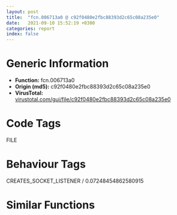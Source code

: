```yaml
---
layout: post
title:  "fcn.006713a0 @ c92f0480e2fbc88393d2c65c08a235e0"
date:   2021-09-10 15:52:19 +0300
categories: report
index: false
---
```


# Generic Information
- **Function:** fcn.006713a0
- **Origin (md5):** c92f0480e2fbc88393d2c65c08a235e0
- **VirusTotal:** [virustotal.com/gui/file/c92f0480e2fbc88393d2c65c08a235e0][virustotal_ref]

# Code Tags
<span class="tag" id="FILE">FILE</span>


# Behaviour Tags
<span class="bhv-tag" id="CREATES_SOCKET_LISTENER">CREATES_SOCKET_LISTENER / 0.07248454862580915</span>

# Similar Functions
<script type="text/javascript" src="https://www.gstatic.com/charts/loader.js"></script>
<script type="text/javascript">

    google.charts.load('current', {'packages':['corechart']});
    google.charts.setOnLoadCallback(drawChart);

    function drawChart() {
    var data = new google.visualization.DataTable();
        data.addColumn('number', 'X');
        data.addColumn('number', 'Y');
        data.addColumn({type: 'string', role: 'tooltip', 'p': {'html': true}});
        data.addColumn({'type': 'string', 'role': 'style'});
        
        data.addRows([
    [-16.309343338012695, 27.27622413635254, '<b><a href="/report/fcn.006713a0@c92f0480e2fbc88393d2c65c08a235e0">fcn.006713a0</a><br>@c92f0480e2fbc88393d2c65c08a235e0</b><br>', 'point { fill-color: #e0440e; }'],
[74.19633483886719, -47.34428405761719, '<b><a href="/report/fcn.0068ae70@c92f0480e2fbc88393d2c65c08a235e0">fcn.0068ae70</a><br>@c92f0480e2fbc88393d2c65c08a235e0</b><br>', 'null'],
[87.84680938720703, 12.763805389404297, '<b><a href="/report/fcn.00681ac0@c92f0480e2fbc88393d2c65c08a235e0">fcn.00681ac0</a><br>@c92f0480e2fbc88393d2c65c08a235e0</b><br>', 'null'],
[-60.646419525146484, -87.37456512451172, '<b><a href="/report/fcn.0068d130@c92f0480e2fbc88393d2c65c08a235e0">fcn.0068d130</a><br>@c92f0480e2fbc88393d2c65c08a235e0</b><br>', 'null'],
[60.694366455078125, 73.99304962158203, '<b><a href="/report/fcn.0068b9d0@c92f0480e2fbc88393d2c65c08a235e0">fcn.0068b9d0</a><br>@c92f0480e2fbc88393d2c65c08a235e0</b><br>', 'null'],
[-5.654209136962891, 129.55810546875, '<b><a href="/report/fcn.00433690@c92f0480e2fbc88393d2c65c08a235e0">fcn.00433690</a><br>@c92f0480e2fbc88393d2c65c08a235e0</b><br>', 'null'],
[-69.95843505859375, 47.51790237426758, '<b><a href="/report/fcn.00670420@c92f0480e2fbc88393d2c65c08a235e0">fcn.00670420</a><br>@c92f0480e2fbc88393d2c65c08a235e0</b><br>', 'null'],
[17.475439071655273, -27.268606185913086, '<b><a href="/report/fcn.006823d0@c92f0480e2fbc88393d2c65c08a235e0">fcn.006823d0</a><br>@c92f0480e2fbc88393d2c65c08a235e0</b><br>', 'null'],
[-62.645530700683594, -35.6541633605957, '<b><a href="/report/fcn.006833e0@c92f0480e2fbc88393d2c65c08a235e0">fcn.006833e0</a><br>@c92f0480e2fbc88393d2c65c08a235e0</b><br>', 'null'],
[21.167993545532227, -91.5447998046875, '<b><a href="/report/fcn.0067c360@c92f0480e2fbc88393d2c65c08a235e0">fcn.0067c360</a><br>@c92f0480e2fbc88393d2c65c08a235e0</b><br>', 'null'],
[-29.086204528808594, -158.59820556640625, '<b><a href="/report/fcn.00691fc0@c92f0480e2fbc88393d2c65c08a235e0">fcn.00691fc0</a><br>@c92f0480e2fbc88393d2c65c08a235e0</b><br>', 'null'],

        ]);

    var options = {
        title: 'Similarity Plot',
        legend: 'none',
        colors: ['#dedbd9', '#e6693e', '#ec8f6e', '#f3b49f', '#f6c7b6'],
        tooltip: {isHtml: true, trigger: 'both'},
        explorer: {
        actions: ["dragToZoom", "rightClickToReset"],
        },
        chartArea: {
        width: '80%',
        height: '80%'
        },
        width: '100%',
        height: '100%'
    };

    var chart = new google.visualization.ScatterChart(document.getElementById('chart_div'));

    chart.draw(data, options);
    }
    
</script>


<div id="chart_div" style="width: 100%px; height: 100%;"></div>

# Disassembled Code
{% highlight nasm %}

push ebp
push edi
push esi
push ebx
sub esp, 0xfc
mov ebp, dword[esp+0x110]
cmp dword[ebp-0xd4], 6
lea ebx, [ebp-0xd8]
je 0x6713dc
mov dword[esp+8], 0x76e
mov dword[esp+4], str.src_win_fs.c
mov dword[esp], str.req__type__UV_FS
call fcn.006b2490
cmp dword[ebp-0x9c], 0x1d
ja case.0x6713ef.0
mov eax, dword[ebp-0x9c]
jmp dword[eax*4+0x7b5d44]
lea eax, [eax+eax+2]
mov dword[esp], eax
call fcn.0066b490
test eax, eax
mov edi, eax
je 0x6732d4
mov dword[esp+0xc], 0
mov dword[esp+8], esi
mov dword[esp+4], eax
mov dword[esp], ebx
call dword[0x83c118]
sub esp, 0x10
test eax, eax
je 0x6729d2
mov dword[esp+8], 8
mov dword[esp+4], 0x7b5e38
mov dword[esp], edi
call sub.msvcrt.dll_wcsncmp
test eax, eax
jne 0x672cd0
mov edx, 0x5c
lea eax, [edi+0xc]
mov word[edi+0xc], dx
lea edx, [esi-6]
lea ecx, [ebp-0x8c]
mov dword[esp], 0
call fcn.0066f8f0
mov dword[esp], edi
mov esi, eax
call fcn.0066b4a0
cmp esi, 0xffffffff
je 0x671646
mov dword[esp], ebx
call dword[sym.imp.KERNEL32.dll_CloseHandle]
or dword[ebp+0x14], 8
sub esp, 4
mov dword[ebp-0x90], 0
add esp, 0xfc
pop ebx
pop esi
pop edi
pop ebp
ret
mov eax, dword[ebp+0x1c]
cmp eax, 0xffffffff
je 0x6714f3
mov dword[esp], eax
call dword[sym.imp.msvcrt.dll__get_osfhandle]
mov dword[esp], eax
call dword[sym.imp.KERNEL32.dll_FlushFileBuffers]
sub esp, 4
test eax, eax
jne case.0x6713ef.26
call dword[sym.imp.KERNEL32.dll_GetLastError]
mov dword[ebp+0x18], eax
mov dword[esp], eax
call fcn.0066e3a0
mov dword[ebp-0x90], eax
add esp, 0xfc
pop ebx
pop esi
pop edi
pop ebp
ret
mov dword[ebp-0x90], 0xfffff00d
mov dword[ebp+0x18], 6
jmp 0x67149e
mov dword[esp+8], 0
mov eax, dword[ebp+0x1c]
mov dword[esp+4], eax
mov eax, dword[ebp+0x24]
mov dword[esp], eax
call dword[sym.imp.KERNEL32.dll_CreateHardLinkW]
sub esp, 0xc
test eax, eax
jne case.0x6713ef.26
jmp 0x6714d1
mov dword[esp+0x18], 0
mov dword[esp+0x14], 0x2200000
mov dword[esp+0x10], 3
mov dword[esp+0xc], 0
mov dword[esp+8], 0
mov dword[esp+4], 0
mov eax, dword[ebp+0x1c]
mov dword[esp], eax
call dword[sym.imp.KERNEL32.dll_CreateFileW]
sub esp, 0x1c
cmp eax, 0xffffffff
mov ebx, eax
je 0x6714d1
lea edx, [ebp-0x8c]
xor ecx, ecx
call fcn.0066fa10
test eax, eax
jne 0x6725f5
or dword[ebp+0x14], 8
mov dword[ebp-0x90], 0
mov dword[esp], ebx
call dword[sym.imp.KERNEL32.dll_CloseHandle]
sub esp, 4
jmp 0x67149e
mov ebx, dword[0x83c118]
test ebx, ebx
je 0x672620
mov dword[esp+0x18], 0
mov dword[esp+0x14], 0x2000080
mov dword[esp+0x10], 3
mov dword[esp+0xc], 0
mov dword[esp+8], 0
mov dword[esp+4], 0
mov eax, dword[ebp+0x1c]
mov dword[esp], eax
call dword[sym.imp.KERNEL32.dll_CreateFileW]
sub esp, 0x1c
cmp eax, 0xffffffff
mov ebx, eax
je 0x6714d1
mov dword[esp+0xc], 0
mov dword[esp+8], 0
mov dword[esp+4], 0
mov dword[esp], eax
call dword[0x83c118]
sub esp, 0x10
test eax, eax
mov esi, eax
jne 0x6713f6
mov dword[esp], ebx
call dword[sym.imp.KERNEL32.dll_CloseHandle]
sub esp, 4
jmp 0x6714d1
mov dword[esp], ebx
call fcn.006708f0
jmp 0x67149e
mov dword[esp], ebx
call fcn.00670e00
jmp 0x67149e
mov dword[esp], ebx
call fcn.006708a0
jmp 0x67149e
mov dword[esp+8], 1
mov eax, dword[ebp+0x24]
mov dword[esp+4], eax
mov eax, dword[ebp+0x1c]
mov dword[esp], eax
call dword[sym.imp.KERNEL32.dll_MoveFileExW]
sub esp, 0xc
test eax, eax
jne case.0x6713ef.26
jmp 0x6714d1
mov dword[esp], ebx
call fcn.00670b40
jmp 0x67149e
mov dword[esp], ebx
call fcn.00670af0
jmp 0x67149e
mov eax, dword[ebp+0x1c]
cmp eax, 0xffffffff
je 0x6714f3
lea ebx, [esp+0x88]
lea edi, [esp+0x70]
mov dword[esp], eax
call dword[sym.imp.msvcrt.dll__get_osfhandle]
mov dword[esp+0x10], 4
mov esi, eax
mov dword[esp+0xc], 0x28
mov dword[esp+8], ebx
mov dword[esp+4], edi
mov dword[esp], eax
call dword[0x83c134]
sub esp, 0x14
test eax, eax
jns 0x67294c
mov dword[esp], eax
call dword[0x83c120]
sub esp, 4
mov dword[ebp+0x18], eax
mov dword[esp], eax
call fcn.0066e3a0
mov dword[ebp-0x90], eax
jmp 0x67149e
mov eax, dword[ebp+0x20]
mov dword[esp+4], eax
mov eax, dword[ebp+0x1c]
mov dword[esp], eax
call dword[sym.imp.msvcrt.dll__wchmod]
cmp eax, 0xffffffff
mov dword[ebp-0x90], eax
jne 0x67149e
call dword[sym.imp.msvcrt.dll___doserrno]
mov eax, dword[eax]
mov dword[ebp+0x18], eax
mov dword[esp], eax
call fcn.0066e3a0
mov dword[ebp-0x90], eax
jmp 0x67149e
mov eax, dword[ebp+0x1c]
mov dword[esp], eax
call dword[sym.imp.KERNEL32.dll_GetFileAttributesW]
sub esp, 4
cmp eax, 0xffffffff
je 0x6714d1
test byte[ebp+0x20], 2
je case.0x6713ef.26
and eax, 0x11
cmp eax, 1
jne case.0x6713ef.26
mov dword[ebp+0x18], 0xfffff030
mov dword[esp], 0xfffff030
call fcn.0066e3a0
mov dword[ebp-0x90], eax
jmp 0x67149e
mov eax, dword[ebp+0x1c]
cmp eax, 0xffffffff
je 0x6714f3
mov dword[esp], eax
call dword[sym.imp.msvcrt.dll__get_osfhandle]
cmp eax, 0xffffffff
je 0x6726e0
fld qword[ebp+0x28]
fld dword[0x7b5e64]
fmul qword[ebp+0x20]
fld dword[0x7b5e68]
fxch st(1)
fucomi st(1)
jae 0x672814
fstp st(1)
fnstcw word[esp+0x5e]
movzx edx, word[esp+0x5e]
mov dh, 0xc
mov word[esp+0x5c], dx
fldcw word[esp+0x5c]
fistp qword[esp+0x50]
fldcw word[esp+0x5e]
mov ecx, dword[esp+0x50]
mov ebx, dword[esp+0x54]
fmul dword[0x7b5e64]
add ecx, 0xd53e8000
adc ebx, 0x19db1de
mov dword[esp+0x70], ecx
mov dword[esp+0x74], ebx
fld dword[0x7b5e68]
fxch st(1)
fucomi st(1)
jae 0x672847
fstp st(1)
fldcw word[esp+0x5c]
fistp qword[esp+0x50]
fldcw word[esp+0x5e]
mov ecx, dword[esp+0x50]
mov ebx, dword[esp+0x54]
lea edx, [esp+0x88]
add ecx, 0xd53e8000
mov dword[esp+4], 0
adc ebx, 0x19db1de
mov dword[esp+0x88], ecx
mov dword[esp], eax
mov dword[esp+0xc], edx
lea edx, [esp+0x70]
mov dword[esp+0x8c], ebx
mov dword[esp+8], edx
call dword[sym.imp.KERNEL32.dll_SetFileTime]
sub esp, 0x10
test eax, eax
jne case.0x6713ef.26
jmp 0x6714d1
mov dword[esp+0x18], 0
mov dword[esp+0x14], 0x2000000
mov dword[esp+0x10], 3
mov dword[esp+0xc], 0
mov dword[esp+8], 7
mov dword[esp+4], 0x100
mov eax, dword[ebp+0x1c]
mov dword[esp], eax
call dword[sym.imp.KERNEL32.dll_CreateFileW]
sub esp, 0x1c
cmp eax, 0xffffffff
mov ebx, eax
je 0x6714d1
fld qword[ebp+0x28]
fld dword[0x7b5e64]
fmul qword[ebp+0x20]
fld dword[0x7b5e68]
fxch st(1)
fucomi st(1)
jae 0x672683
fstp st(1)
fnstcw word[esp+0x5e]
movzx eax, word[esp+0x5e]
mov ah, 0xc
mov word[esp+0x5c], ax
fldcw word[esp+0x5c]
fistp qword[esp+0x50]
fldcw word[esp+0x5e]
mov eax, dword[esp+0x50]
mov edx, dword[esp+0x54]
fmul dword[0x7b5e64]
add eax, 0xd53e8000
adc edx, 0x19db1de
mov dword[esp+0x70], eax
mov dword[esp+0x74], edx
fld dword[0x7b5e68]
fxch st(1)
fucomi st(1)
jae 0x672660
fstp st(1)
fldcw word[esp+0x5c]
fistp qword[esp+0x50]
fldcw word[esp+0x5e]
mov eax, dword[esp+0x50]
mov edx, dword[esp+0x54]
add eax, 0xd53e8000
mov dword[esp+4], 0
mov dword[esp+0x88], eax
lea eax, [esp+0x88]
adc edx, 0x19db1de
mov dword[esp+0x8c], edx
mov dword[esp], ebx
mov dword[esp+0xc], eax
lea eax, [esp+0x70]
mov dword[esp+8], eax
call dword[sym.imp.KERNEL32.dll_SetFileTime]
sub esp, 0x10
test eax, eax
je 0x6725f5
mov dword[esp], ebx
call dword[sym.imp.KERNEL32.dll_CloseHandle]
mov dword[ebp-0x90], 0
sub esp, 4
jmp 0x67149e
mov eax, dword[ebp+0x1c]
cmp eax, 0xffffffff
je 0x6714f3
mov dword[esp], eax
call dword[sym.imp.msvcrt.dll__get_osfhandle]
lea edx, [esp+0x70]
mov ecx, dword[ebp+0x38]
mov ebx, dword[ebp+0x3c]
mov dword[esp+0x10], 0x14
mov dword[esp+0xc], 8
mov dword[esp+8], edx
lea edx, [esp+0x88]
mov dword[esp], eax
mov dword[esp+0x70], ecx
mov dword[esp+0x74], ebx
mov dword[esp+4], edx
call dword[0x83c0fc]
sub esp, 0x14
test eax, eax
js 0x67172e
jmp case.0x6713ef.26
mov eax, dword[ebp+0x1c]
cmp eax, 0xffffffff
je 0x6714f3
mov dword[esp], eax
call dword[sym.imp.msvcrt.dll__get_osfhandle]
cmp eax, 0xffffffff
mov ebx, eax
je 0x6726e0
lea eax, [ebp-0x80]
lea esi, [esp+0x68]
mov dword[esp+0x10], 0x12
mov dword[esp+0xc], 0x68
mov dword[esp], ebx
mov dword[esp+0x2c], eax
lea eax, [esp+0x88]
mov dword[esp+4], esi
mov dword[esp+8], eax
call dword[0x83c134]
mov edx, eax
sub esp, 0x14
shr edx, 0x1e
cmp edx, 3
je 0x6731c3
lea eax, [esp+0x70]
mov dword[esp+0x10], 1
mov dword[esp+0xc], 0x18
mov dword[esp+4], esi
mov dword[esp], ebx
mov dword[esp+8], eax
call dword[0x83c128]
sub esp, 0x14
cmp dword[esp+0x68], 0xc0000002
je 0x6728d6
mov edx, eax
shr edx, 0x1e
cmp edx, 3
je 0x6731c3
mov eax, dword[esp+0x78]
mov dword[ebp-0x7c], 0
mov dword[ebp-0x80], eax
mov ecx, dword[esp+0xa8]
mov dword[ebp-0x78], 0
mov dword[ebp-0x74], 0
test ch, 4
jne 0x672920
test cl, 0x10
je 0x6729a4
mov dword[ebp-0x78], 0x4000
mov dword[ebp-0x74], 0
mov eax, 0x4000
mov dword[ebp-0x48], 0
mov dword[ebp-0x44], 0
xor edx, edx
and ecx, 1
je 0x672898
or eax, 0x124
mov dword[ebp-0x74], edx
mov dword[ebp-0x78], eax
mov esi, dword[esp+0x90]
mov edi, dword[esp+0x94]
mov ebx, 0x989680
mov dword[esp+8], 0x989680
mov dword[esp+0xc], 0
add esi, 0x2ac18000
adc edi, 0xfe624e21
mov dword[esp], esi
mov dword[esp+4], edi
call fcn.006ad2e0
mov dword[ebp-0x20], eax
mov edi, dword[esp+0xa4]
imul ebx
sub esi, eax
imul esi, esi, 0x64
mov dword[ebp-0x1c], esi
mov esi, dword[esp+0xa0]
mov dword[esp+8], 0x989680
mov dword[esp+0xc], 0
add esi, 0x2ac18000
adc edi, 0xfe624e21
mov dword[esp], esi
mov dword[esp+4], edi
call fcn.006ad2e0
mov dword[ebp-0x10], eax
mov edi, dword[esp+0x9c]
imul ebx
sub esi, eax
imul esi, esi, 0x64
mov dword[ebp-0xc], esi
mov esi, dword[esp+0x98]
mov dword[esp+8], 0x989680
mov dword[esp+0xc], 0
add esi, 0x2ac18000
adc edi, 0xfe624e21
mov dword[esp], esi
mov dword[esp+4], edi
call fcn.006ad2e0
mov dword[ebp-0x18], eax
mov edi, dword[esp+0x8c]
imul ebx
sub esi, eax
imul esi, esi, 0x64
mov dword[ebp-0x14], esi
mov esi, dword[esp+0x88]
mov dword[esp+8], 0x989680
mov dword[esp+0xc], 0
add esi, 0x2ac18000
adc edi, 0xfe624e21
mov dword[esp], esi
mov dword[esp+4], edi
call fcn.006ad2e0
mov dword[ebp-8], eax
imul ebx
mov edx, dword[esp+0xcc]
sub esi, eax
mov eax, dword[esp+0xc8]
mov dword[ebp-0x4c], edx
mov edx, dword[esp+0xb4]
imul esi, esi, 0x64
mov dword[ebp-0x50], eax
mov eax, dword[esp+0xb0]
mov dword[ebp-4], esi
shrd eax, edx, 9
sar edx, 9
mov dword[ebp-0x38], eax
mov eax, dword[esp+0xc0]
mov dword[ebp-0x34], edx
mov dword[ebp-0x70], eax
lea eax, [ebp-0x80]
mov dword[ebp-0x6c], 0
mov dword[ebp-0x40], 0x800
mov dword[ebp-0x3c], 0
mov dword[ebp-0x30], 0
mov dword[ebp-0x2c], 0
mov dword[ebp-0x60], 0
mov dword[ebp-0x5c], 0
mov dword[ebp-0x68], 0
mov dword[ebp-0x64], 0
mov dword[ebp-0x58], 0
mov dword[ebp-0x54], 0
mov dword[ebp-0x28], 0
mov dword[ebp-0x24], 0
mov dword[ebp-0x8c], eax
mov dword[ebp-0x90], 0
jmp 0x67149e
mov dword[esp], ebx
call fcn.006700c0
jmp 0x67149e
mov ebx, dword[ebp+0x1c]
mov dword[esp], ebx
call sub.msvcrt.dll_wcslen
cmp eax, 1
jbe 0x671d7a
add eax, 0x7ffffffe
cmp word[ebx+eax*2], 0x3a
lea edx, [eax+eax]
je 0x671d7a
lea edx, [ebx+edx+2]
movzx eax, word[edx]
cmp ax, 0x5c
je 0x6726fe
cmp ax, 0x2f
je 0x6726fe
mov dword[esp+0x18], 0
mov dword[esp+0x14], 0x2000000
mov dword[esp+0x10], 3
mov dword[esp+0xc], 0
mov dword[esp+8], 7
mov dword[esp+4], 0x80
mov eax, dword[ebp+0x1c]
mov dword[esp], eax
call dword[sym.imp.KERNEL32.dll_CreateFileW]
sub esp, 0x1c
cmp eax, 0xffffffff
mov ebx, eax
je 0x6714d1
lea eax, [ebp-0x80]
lea esi, [esp+0x68]
mov dword[esp+0x10], 0x12
mov dword[esp+0xc], 0x68
mov dword[esp], ebx
mov dword[esp+0x2c], eax
lea eax, [esp+0x88]
mov dword[esp+4], esi
mov dword[esp+8], eax
call dword[0x83c134]
mov edx, eax
sub esp, 0x14
shr edx, 0x1e
cmp edx, 3
je 0x672db6
lea eax, [esp+0x70]
mov dword[esp+0x10], 1
mov dword[esp+0xc], 0x18
mov dword[esp+4], esi
mov dword[esp], ebx
mov dword[esp+8], eax
call dword[0x83c128]
sub esp, 0x14
cmp dword[esp+0x68], 0xc0000002
je 0x672712
mov edx, eax
shr edx, 0x1e
cmp edx, 3
je 0x672db6
mov eax, dword[esp+0x78]
mov dword[ebp-0x7c], 0
mov dword[ebp-0x80], eax
mov ecx, dword[esp+0xa8]
mov dword[ebp-0x78], 0
mov dword[ebp-0x74], 0
test ch, 4
jne 0x672766
test cl, 0x10
je 0x67286a
mov dword[ebp-0x78], 0x4000
mov dword[ebp-0x74], 0
mov eax, 0x4000
mov dword[ebp-0x48], 0
mov dword[ebp-0x44], 0
xor edx, edx
and ecx, 1
je 0x6726c0
or eax, 0x124
mov dword[ebp-0x74], edx
mov dword[ebp-0x78], eax
mov esi, dword[esp+0x90]
mov edi, dword[esp+0x94]
mov dword[esp+8], 0x989680
mov dword[esp+0xc], 0
add esi, 0x2ac18000
adc edi, 0xfe624e21
mov dword[esp], esi
mov dword[esp+4], edi
call fcn.006ad2e0
mov ecx, 0x989680
mov dword[ebp-0x20], eax
mov edi, dword[esp+0xa4]
imul ecx
sub esi, eax
imul esi, esi, 0x64
mov dword[ebp-0x1c], esi
mov esi, dword[esp+0xa0]
mov dword[esp+8], 0x989680
mov dword[esp+0xc], 0
add esi, 0x2ac18000
adc edi, 0xfe624e21
mov dword[esp], esi
mov dword[esp+4], edi
call fcn.006ad2e0
mov ecx, 0x989680
mov dword[ebp-0x10], eax
mov edi, dword[esp+0x9c]
imul ecx
sub esi, eax
imul esi, esi, 0x64
mov dword[ebp-0xc], esi
mov esi, dword[esp+0x98]
mov dword[esp+8], 0x989680
mov dword[esp+0xc], 0
add esi, 0x2ac18000
adc edi, 0xfe624e21
mov dword[esp], esi
mov dword[esp+4], edi
call fcn.006ad2e0
mov ecx, 0x989680
mov dword[ebp-0x18], eax
mov edi, dword[esp+0x8c]
imul ecx
sub esi, eax
imul esi, esi, 0x64
mov dword[ebp-0x14], esi
mov esi, dword[esp+0x88]
mov dword[esp+8], 0x989680
mov dword[esp+0xc], 0
add esi, 0x2ac18000
adc edi, 0xfe624e21
mov dword[esp], esi
mov dword[esp+4], edi
call fcn.006ad2e0
mov ecx, 0x989680
mov dword[ebp-8], eax
imul ecx
mov edx, dword[esp+0xcc]
sub esi, eax
mov eax, dword[esp+0xc8]
mov dword[ebp-0x4c], edx
mov edx, dword[esp+0xb4]
imul esi, esi, 0x64
mov dword[ebp-0x50], eax
mov eax, dword[esp+0xb0]
mov dword[ebp-4], esi
shrd eax, edx, 9
sar edx, 9
mov dword[ebp-0x38], eax
mov eax, dword[esp+0xc0]
mov dword[ebp-0x34], edx
mov dword[ebp-0x70], eax
lea eax, [ebp-0x80]
mov dword[ebp-0x6c], 0
mov dword[ebp-0x40], 0x800
mov dword[ebp-0x3c], 0
mov dword[ebp-0x30], 0
mov dword[ebp-0x2c], 0
mov dword[ebp-0x60], 0
mov dword[ebp-0x5c], 0
mov dword[ebp-0x68], 0
mov dword[ebp-0x64], 0
mov dword[ebp-0x58], 0
mov dword[ebp-0x54], 0
mov dword[ebp-0x28], 0
mov dword[ebp-0x24], 0
mov dword[ebp-0x8c], eax
mov dword[ebp-0x90], 0
mov dword[esp], ebx
call dword[sym.imp.KERNEL32.dll_CloseHandle]
sub esp, 4
jmp 0x67149e
mov eax, dword[ebp+0x1c]
mov ebx, dword[ebp+0x40]
mov edx, dword[ebp+0x38]
mov edi, dword[ebp+0x3c]
mov dword[esp+0x2c], eax
mov eax, dword[ebp+0x2c]
cmp ebx, 0x10000
mov dword[esp+0x34], edx
mov dword[esp+0x30], eax
mov eax, 0x10000
cmovbe eax, ebx
mov dword[esp], eax
mov dword[esp+0x38], eax
call fcn.0066b490
test eax, eax
mov esi, eax
mov edx, dword[esp+0x34]
je 0x673319
mov eax, edi
and eax, edx
cmp eax, 0xffffffff
je 0x672103
mov eax, dword[esp+0x2c]
mov dword[esp+0xc], 0
mov dword[esp+4], edx
mov dword[esp+8], edi
mov dword[esp], eax
call sub.msvcrt.dll__lseeki64
and eax, edx
cmp eax, 0xffffffff
je 0x672647
test ebx, ebx
je 0x673175
mov dword[esp+0x110], ebp
xor edi, edi
mov ebp, dword[esp+0x38]
jmp 0x67214f
cmp eax, 0xffffffff
je 0x672640
sub ebx, eax
mov dword[esp+8], eax
mov eax, dword[esp+0x30]
mov dword[esp+4], esi
mov dword[esp], eax
call dword[sym.imp.msvcrt.dll__write_1]
cmp eax, 0xffffffff
je 0x672640
add edi, eax
test ebx, ebx
je 0x67216f
cmp ebp, ebx
mov eax, ebx
mov dword[esp+4], esi
cmovbe eax, ebp
mov dword[esp+8], eax
mov eax, dword[esp+0x2c]
mov dword[esp], eax
call dword[sym.imp.msvcrt.dll__read]
test eax, eax
jne 0x672120
mov ebp, dword[esp+0x110]
mov dword[esp], esi
call fcn.0066b4a0
cmp edi, 0xffffffff
mov dword[ebp-0x90], edi
jne 0x67149e
jmp 0x671772
mov dword[esp], ebx
call fcn.00670670
jmp 0x67149e
mov eax, dword[ebp+0x28]
and eax, 1
mov dword[esp+8], eax
mov eax, dword[ebp+0x24]
mov dword[esp+4], eax
mov eax, dword[ebp+0x1c]
mov dword[esp], eax
call dword[sym.imp.KERNEL32.dll_CopyFileW]
sub esp, 0xc
test eax, eax
jne case.0x6713ef.26
jmp 0x6714d1
mov dword[esp], ebx
call fcn.006703b0
jmp 0x67149e
mov ebx, dword[ebp+0x1c]
mov dword[esp], ebx
call sub.msvcrt.dll_wcslen
cmp eax, 1
jbe 0x67221a
add eax, 0x7ffffffe
cmp word[ebx+eax*2], 0x3a
lea edx, [eax+eax]
je 0x67221a
lea edx, [ebx+edx+2]
movzx eax, word[edx]
cmp ax, 0x5c
je 0x672708
cmp ax, 0x2f
je 0x672708
mov dword[esp+0x18], 0
mov dword[esp+0x14], 0x2200000
mov dword[esp+0x10], 3
mov dword[esp+0xc], 0
mov dword[esp+8], 7
mov dword[esp+4], 0x80
mov eax, dword[ebp+0x1c]
mov esi, dword[sym.imp.KERNEL32.dll_CreateFileW]
mov dword[esp], eax
call esi
sub esp, 0x1c
cmp eax, 0xffffffff
mov dword[esp+0x2c], eax
je 0x6714d1
lea eax, [ebp-0x80]
lea ebx, [esp+0x88]
lea edi, [esp+0x68]
mov dword[esp+0x10], 0x12
mov dword[esp+0xc], 0x68
mov dword[esp+0x30], eax
mov eax, dword[esp+0x2c]
mov dword[esp+8], ebx
mov dword[esp+4], edi
mov dword[esp], eax
call dword[0x83c134]
mov edx, eax
sub esp, 0x14
shr edx, 0x1e
cmp edx, 3
je 0x672ddd
lea eax, [esp+0x70]
mov dword[esp+0x10], 1
mov dword[esp+0xc], 0x18
mov dword[esp+4], edi
mov dword[esp+8], eax
mov eax, dword[esp+0x2c]
mov dword[esp], eax
call dword[0x83c128]
sub esp, 0x14
cmp dword[esp+0x68], 0xc0000002
je 0x672725
mov edx, eax
shr edx, 0x1e
cmp edx, 3
je 0x672ddd
mov eax, dword[esp+0x78]
mov dword[ebp-0x7c], 0
mov dword[ebp-0x80], eax
mov ecx, dword[esp+0xa8]
mov dword[ebp-0x78], 0
mov dword[ebp-0x74], 0
test ch, 4
jne 0x672738
test cl, 0x10
je 0x6728a8
mov dword[ebp-0x78], 0x4000
mov dword[ebp-0x74], 0
mov eax, 0x4000
mov dword[ebp-0x48], 0
mov dword[ebp-0x44], 0
xor edx, edx
and ecx, 1
je 0x6726d0
or eax, 0x124
mov dword[ebp-0x74], edx
mov dword[ebp-0x78], eax
mov esi, dword[esp+0x90]
mov edi, dword[esp+0x94]
mov ebx, 0x989680
mov dword[esp+8], 0x989680
mov dword[esp+0xc], 0
add esi, 0x2ac18000
adc edi, 0xfe624e21
mov dword[esp], esi
mov dword[esp+4], edi
call fcn.006ad2e0
mov dword[ebp-0x20], eax
mov edi, dword[esp+0xa4]
imul ebx
sub esi, eax
imul esi, esi, 0x64
mov dword[ebp-0x1c], esi
mov esi, dword[esp+0xa0]
mov dword[esp+8], 0x989680
mov dword[esp+0xc], 0
add esi, 0x2ac18000
adc edi, 0xfe624e21
mov dword[esp], esi
mov dword[esp+4], edi
call fcn.006ad2e0
mov dword[ebp-0x10], eax
mov edi, dword[esp+0x9c]
imul ebx
sub esi, eax
imul esi, esi, 0x64
mov dword[ebp-0xc], esi
mov esi, dword[esp+0x98]
mov dword[esp+8], 0x989680
mov dword[esp+0xc], 0
add esi, 0x2ac18000
adc edi, 0xfe624e21
mov dword[esp], esi
mov dword[esp+4], edi
call fcn.006ad2e0
mov dword[ebp-0x18], eax
mov edi, dword[esp+0x8c]
imul ebx
sub esi, eax
imul esi, esi, 0x64
mov dword[ebp-0x14], esi
mov esi, dword[esp+0x88]
mov dword[esp+8], 0x989680
mov dword[esp+0xc], 0
add esi, 0x2ac18000
adc edi, 0xfe624e21
mov dword[esp], esi
mov dword[esp+4], edi
call fcn.006ad2e0
mov dword[ebp-8], eax
imul ebx
mov edx, dword[esp+0xcc]
sub esi, eax
mov eax, dword[esp+0xc8]
mov dword[ebp-0x4c], edx
mov edx, dword[esp+0xb4]
imul esi, esi, 0x64
mov dword[ebp-0x50], eax
mov eax, dword[esp+0xb0]
mov dword[ebp-4], esi
shrd eax, edx, 9
sar edx, 9
mov dword[ebp-0x38], eax
mov eax, dword[esp+0xc0]
mov dword[ebp-0x34], edx
mov dword[ebp-0x70], eax
lea eax, [ebp-0x80]
mov dword[ebp-0x6c], 0
mov dword[ebp-0x40], 0x800
mov dword[ebp-0x3c], 0
mov dword[ebp-0x8c], eax
mov eax, dword[esp+0x2c]
mov dword[ebp-0x30], 0
mov dword[ebp-0x2c], 0
mov dword[ebp-0x60], 0
mov dword[ebp-0x5c], 0
mov dword[ebp-0x68], 0
mov dword[ebp-0x64], 0
mov dword[ebp-0x58], 0
mov dword[ebp-0x54], 0
mov dword[ebp-0x28], 0
mov dword[ebp-0x24], 0
mov dword[ebp-0x90], 0
mov dword[esp], eax
call dword[sym.imp.KERNEL32.dll_CloseHandle]
sub esp, 4
jmp 0x67149e
mov dword[esp], ebx
call fcn.00670420
jmp 0x67149e
mov ebx, dword[ebp+0x28]
mov ecx, dword[ebp+0x24]
mov esi, dword[ebp+0x1c]
test bl, 2
mov dword[esp+0x2c], ecx
jne 0x672796
mov eax, dword[0x83c0f0]
test eax, eax
je 0x672620
mov edi, dword[sym.imp.KERNEL32.dll_GetLastError]
jmp 0x6725a9
call edi
cmp eax, 0x57
jne 0x6727f5
and ebx, 2
je 0x67280d
mov ebx, dword[ebp+0x28]
mov dword[0x748d04], 0
mov esi, dword[ebp+0x1c]
mov ecx, dword[ebp+0x24]
test bl, 2
jne 0x672792
mov eax, dword[0x83c0f0]
test eax, eax
je 0x672620
and ebx, 1
mov edx, 1
jne 0x6725bb
mov ebx, dword[0x748d04]
mov edx, ebx
mov dword[esp+8], edx
mov dword[esp+4], esi
mov dword[esp], ecx
call eax
sub esp, 0xc
test al, al
je 0x672570
jmp case.0x6713ef.26
mov dword[esp+8], 0x790
mov dword[esp+4], str.src_win_fs.c
mov dword[esp], str.__bad_uv_fs_type_
call fcn.006b2490
jmp 0x67149e
call dword[sym.imp.KERNEL32.dll_GetLastError]
mov dword[ebp+0x18], eax
mov dword[esp], eax
call fcn.0066e3a0
mov dword[ebp-0x90], eax
mov dword[esp], ebx
call dword[sym.imp.KERNEL32.dll_CloseHandle]
sub esp, 4
jmp 0x67149e
mov dword[ebp-0x90], 0xfffff02a
mov dword[ebp+0x18], 0x32
jmp 0x67149e
mov ebp, dword[esp+0x110]
mov dword[esp], esi
call fcn.0066b4a0
mov dword[ebp-0x90], 0xffffffff
jmp 0x671772
fsubrp st(1)
fldcw word[esp+0x5c]
fistp qword[esp+0x50]
fldcw word[esp+0x5e]
mov edx, dword[esp+0x54]
mov eax, dword[esp+0x50]
lea ecx, [edx-0x80000000]
mov edx, ecx
jmp 0x67199b
fnstcw word[esp+0x5e]
movzx eax, word[esp+0x5e]
fsubrp st(1)
mov ah, 0xc
mov word[esp+0x5c], ax
fldcw word[esp+0x5c]
fistp qword[esp+0x50]
fldcw word[esp+0x5e]
mov edx, dword[esp+0x54]
mov eax, dword[esp+0x50]
lea ecx, [edx-0x80000000]
mov edx, ecx
jmp 0x67195c
or eax, 0x1b6
mov dword[ebp-0x74], edx
mov dword[ebp-0x78], eax
jmp 0x671eb8
or eax, 0x1b6
mov dword[ebp-0x74], edx
mov dword[ebp-0x78], eax
jmp 0x672364
mov dword[ebp+0x18], 6
mov dword[esp], 6
call fcn.0066e3a0
mov dword[ebp-0x90], eax
jmp 0x67149e
xor eax, eax
mov word[edx], ax
jmp 0x671d7a
xor esi, esi
mov word[edx], si
jmp 0x67221a
mov dword[ebp-0x80], 0
mov dword[ebp-0x7c], 0
jmp 0x671e5a
mov dword[ebp-0x80], 0
mov dword[ebp-0x7c], 0
jmp 0x672306
mov eax, dword[esp+0x2c]
lea ecx, [ebp-0x48]
xor edx, edx
call fcn.0066fa10
test eax, eax
mov eax, dword[ebp-0x78]
jne 0x6728e9
or ah, 0xa0
mov edx, dword[ebp-0x74]
mov ecx, dword[esp+0xa8]
mov dword[ebp-0x78], eax
jmp 0x672350
lea ecx, [ebp-0x48]
xor edx, edx
mov eax, ebx
call fcn.0066fa10
test eax, eax
mov eax, dword[ebp-0x78]
jne 0x672902
or ah, 0xa0
mov edx, dword[ebp-0x74]
mov ecx, dword[esp+0xa8]
mov dword[ebp-0x78], eax
jmp 0x671ea4
mov dword[esp+0x2c], ecx
mov dword[esp], esi
call sub.msvcrt.dll_wcslen
mov dword[esp+8], 4
mov dword[esp+4], str.__?_
mov ebx, eax
mov dword[esp], esi
call sub.msvcrt.dll_wcsncmp
test eax, eax
je 0x6729ef
cmp ebx, 2
jle 0x6727df
movzx eax, word[esi]
and eax, 0xffffffdf
sub eax, 0x41
cmp ax, 0x19
ja 0x6727df
cmp word[esi+2], 0x3a
je 0x673221
mov dword[ebp-0x90], 0xfffff019
mov dword[ebp+0x18], 0x32
jmp 0x67149e
mov edx, eax
mov dword[ebp+0x18], eax
mov dword[esp], edx
call fcn.0066e3a0
mov dword[ebp-0x90], eax
jmp 0x67149e
mov edx, 0x57
jmp 0x6727f7
fnstcw word[esp+0x5e]
movzx edx, word[esp+0x5e]
fsubrp st(1)
mov dh, 0xc
mov word[esp+0x5c], dx
fldcw word[esp+0x5c]
fistp qword[esp+0x50]
fldcw word[esp+0x5e]
mov ebx, dword[esp+0x54]
mov ecx, dword[esp+0x50]
lea edx, [ebx-0x80000000]
mov ebx, edx
jmp 0x671840
fsubrp st(1)
fldcw word[esp+0x5c]
fistp qword[esp+0x50]
fldcw word[esp+0x5e]
mov ebx, dword[esp+0x54]
mov ecx, dword[esp+0x50]
lea edx, [ebx-0x80000000]
mov ebx, edx
jmp 0x671880
mov eax, dword[esp+0xb8]
mov edx, dword[esp+0xbc]
mov dword[ebp-0x78], 0x8000
mov dword[ebp-0x74], 0
mov dword[ebp-0x48], eax
mov dword[ebp-0x44], edx
mov eax, 0x8000
xor edx, edx
jmp 0x671ea4
or eax, 0x1b6
mov dword[ebp-0x74], edx
mov dword[ebp-0x78], eax
jmp 0x671b74
mov eax, dword[esp+0xb8]
mov edx, dword[esp+0xbc]
mov dword[ebp-0x78], 0x8000
mov dword[ebp-0x74], 0
mov dword[ebp-0x48], eax
mov dword[ebp-0x44], edx
mov eax, 0x8000
xor edx, edx
jmp 0x672350
mov dword[ebp-0x80], 0
mov dword[ebp-0x7c], 0
jmp 0x671b16
mov edx, dword[ebp-0x74]
mov ecx, dword[esp+0xa8]
mov edi, edx
or edi, eax
jne 0x672350
jmp 0x672324
mov edx, dword[ebp-0x74]
mov ecx, dword[esp+0xa8]
mov edi, edx
or edi, eax
jne 0x671ea4
jmp 0x671e78
lea ecx, [ebp-0x48]
xor edx, edx
mov eax, ebx
call fcn.0066fa10
test eax, eax
mov eax, dword[ebp-0x78]
jne 0x672cb0
or ah, 0xa0
mov edx, dword[ebp-0x74]
mov ecx, dword[esp+0xa8]
mov dword[ebp-0x78], eax
jmp 0x671b60
mov eax, dword[esp+0xa8]
mov edx, eax
and eax, 0xfffffffe
or edx, 1
test byte[ebp+0x20], 0x80
mov dword[esp+0x10], 4
mov dword[esp+0xc], 0x28
mov dword[esp+8], ebx
mov dword[esp+4], edi
mov dword[esp], esi
cmove eax, edx
mov dword[esp+0xa8], eax
call dword[0x83c0fc]
sub esp, 0x14
test eax, eax
js 0x67172e
mov dword[ebp-0xb8], 0
jmp 0x67149e
mov eax, dword[esp+0xb8]
mov edx, dword[esp+0xbc]
mov dword[ebp-0x78], 0x8000
mov dword[ebp-0x74], 0
mov dword[ebp-0x48], eax
mov dword[ebp-0x44], edx
mov eax, 0x8000
xor edx, edx
jmp 0x671b60
mov dword[esp], edi
call fcn.0066b4a0
mov dword[esp], 6
call dword[sym.imp.KERNEL32.dll_SetLastError]
sub esp, 4
jmp 0x671646
lea eax, [ebx*4+0x20]
mov dword[esp], eax
call fcn.0066b490
test eax, eax
mov dword[esp+0x48], eax
je 0x673319
mov eax, dword[esp+0x48]
mov dword[esp+8], 4
mov dword[esp+4], str._??_
lea ebx, [eax+0x10]
mov dword[esp], ebx
call sub.msvcrt.dll_wcsncpy
mov eax, 8
mov dword[esp+0x4c], 4
add eax, esi
movzx edx, word[eax]
mov edi, eax
mov dword[esp+0x38], eax
test dx, dx
je 0x673203
mov eax, dword[esp+0x4c]
mov dword[esp+0x40], 0
mov dword[esp+0x58], esi
mov dword[esp+0x110], ebp
add eax, 1
lea ecx, [esi+eax*2]
mov eax, edi
mov edi, 4
mov dword[esp+0x3c], eax
jmp 0x672ab2
mov word[esi], 0x5c
mov esi, edx
lea edx, [ebx+eax+2]
lea eax, [ebx+eax+6]
add edi, 3
mov dword[esp+0x30], edi
mov edi, ebp
mov dword[esp+0x34], eax
mov eax, dword[esp+0x3c]
mov dword[esp+0x40], 0
movzx eax, word[eax]
mov word[edx], ax
mov dword[esp+0x3c], ecx
add ecx, 2
movzx edx, word[ecx-2]
test dx, dx
je 0x672b09
lea eax, [edi+1]
cmp dx, 0x5c
mov dword[esp+0x30], eax
lea eax, [edi+edi]
lea ebp, [ebx+eax+2]
lea esi, [ebx+eax]
mov dword[esp+0x34], ebp
je 0x672aff
cmp dx, 0x2f
je 0x672aff
lea edx, [edi+2]
cmp dword[esp+0x40], 0
mov ebp, edx
lea edx, [ebx+eax+4]
mov dword[esp+0x44], edx
jne 0x672a74
mov eax, dword[esp+0x44]
mov edx, esi
mov edi, dword[esp+0x30]
mov esi, dword[esp+0x34]
mov dword[esp+0x30], ebp
mov dword[esp+0x34], eax
jmp 0x672a90
mov dword[esp+0x40], 1
jmp 0x672aa2
mov ecx, esi
mov ebp, dword[esp+0x110]
mov esi, dword[esp+0x58]
mov edx, 0x5c
xor eax, eax
mov word[ecx], dx
mov ecx, dword[esp+0x48]
xor edx, edx
mov word[ecx+8], ax
movzx eax, word[esp+0x30]
add eax, eax
mov word[ecx+0xa], ax
lea eax, [edi+2]
mov dword[esp+0x44], eax
mov eax, dword[esp+0x34]
mov word[eax], dx
mov eax, dword[esp+0x38]
movzx ecx, word[eax]
test cx, cx
je 0x67327e
mov eax, dword[esp+0x4c]
mov dword[esp+0x3c], 0
mov dword[esp+0x110], ebp
add eax, 1
lea edx, [esi+eax*2]
mov eax, dword[esp+0x44]
jmp 0x672bb3
lea ebp, [ebx+edi]
mov esi, 0x5c
lea edi, [ebx+edi+4]
mov word[ebp], si
lea esi, [eax+3]
mov eax, dword[esp+0x40]
mov dword[esp+0x34], edi
mov dword[esp+0x30], esi
mov edi, dword[esp+0x38]
mov dword[esp+0x3c], 0
movzx edi, word[edi]
mov word[ecx], di
mov dword[esp+0x38], edx
add edx, 2
movzx ecx, word[edx-2]
test cx, cx
je 0x672c05
lea edi, [eax+eax]
lea esi, [eax+1]
cmp cx, 0x5c
lea ebp, [ebx+edi]
mov dword[esp+0x30], esi
mov dword[esp+0x34], ebp
je 0x672bfb
cmp cx, 0x2f
je 0x672bfb
lea ecx, [eax+2]
mov ebp, ecx
lea ecx, [ebx+edi+2]
mov dword[esp+0x40], ebp
mov dword[esp+0x30], ebp
mov ebp, dword[esp+0x3c]
test ebp, ebp
jne 0x672b72
mov eax, ecx
mov ecx, dword[esp+0x34]
mov dword[esp+0x34], eax
mov eax, esi
mov esi, dword[esp+0x30]
jmp 0x672b91
mov dword[esp+0x3c], 1
jmp 0x672ba3
sub eax, dword[esp+0x44]
mov ebp, dword[esp+0x110]
cmp eax, 2
jne 0x672c37
mov edi, dword[esp+0x30]
mov eax, dword[esp+0x34]
add edi, edi
mov word[eax], 0x5c
lea eax, [ebx+edi]
mov dword[esp+0x34], eax
lea eax, [esi+1]
mov dword[esp+0x30], eax
mov eax, 3
mov edi, dword[esp+0x48]
movzx edx, word[esp+0x44]
add eax, eax
xor ecx, ecx
mov word[edi+0xe], ax
mov eax, dword[esp+0x34]
add edx, edx
mov word[edi+0xc], dx
xor edx, edx
mov word[eax], dx
mov eax, dword[esp+0x30]
mov dword[edi], 0xa0000003
mov word[edi+6], cx
lea ebx, [eax+eax+0x10]
lea eax, [ebx-8]
mov word[edi+4], ax
mov eax, dword[esp+0x2c]
mov dword[esp+4], 0
mov dword[esp], eax
call dword[sym.imp.KERNEL32.dll_CreateDirectoryW]
sub esp, 8
test eax, eax
jne 0x672cfb
call dword[sym.imp.KERNEL32.dll_GetLastError]
mov dword[ebp+0x18], eax
mov dword[esp], eax
call fcn.0066e3a0
mov dword[ebp-0x90], eax
mov dword[esp], edi
call fcn.0066b4a0
jmp 0x67149e
mov edx, dword[ebp-0x74]
mov ecx, dword[esp+0xa8]
mov edi, edx
or edi, eax
jne 0x671b60
jmp 0x671b34
mov dword[esp+8], 4
mov dword[esp+4], str.__?_
mov dword[esp], edi
call sub.msvcrt.dll_wcsncmp
test eax, eax
jne 0x6729d2
lea eax, [edi+8]
lea edx, [esi-4]
jmp 0x67145f
mov eax, dword[esp+0x2c]
mov dword[esp+0x18], 0
mov dword[esp+0x14], 0x2200000
mov dword[esp+0x10], 3
mov dword[esp+0xc], 0
mov dword[esp+8], 0
mov dword[esp+4], 0x40000000
mov dword[esp], eax
call dword[sym.imp.KERNEL32.dll_CreateFileW]
sub esp, 0x1c
cmp eax, 0xffffffff
mov esi, eax
je 0x673299
mov edi, dword[esp+0x48]
lea eax, [esp+0x88]
mov dword[esp+0x1c], 0
mov dword[esp+0x14], 0
mov dword[esp+0x10], 0
mov dword[esp+0x18], eax
mov dword[esp+0xc], ebx
mov dword[esp+8], edi
mov dword[esp+4], 0x900a4
mov dword[esp], esi
call dword[sym.imp.KERNEL32.dll_DeviceIoControl]
sub esp, 0x20
test eax, eax
je 0x673135
mov dword[esp], esi
call dword[sym.imp.KERNEL32.dll_CloseHandle]
push esi
mov eax, dword[esp+0x48]
mov dword[esp], eax
call fcn.0066b4a0
mov dword[ebp-0x90], 0
jmp 0x67149e
mov dword[esp], eax
call dword[0x83c120]
sub esp, 4
mov dword[esp], eax
call dword[sym.imp.KERNEL32.dll_SetLastError]
mov esi, dword[sym.imp.KERNEL32.dll_GetLastError]
sub esp, 4
call esi
call esi
jmp 0x6725fb
mov dword[esp], eax
call dword[0x83c120]
sub esp, 4
mov dword[esp], eax
mov eax, dword[sym.imp.KERNEL32.dll_SetLastError]
mov dword[esp+0x38], eax
call eax
mov eax, dword[sym.imp.KERNEL32.dll_GetLastError]
sub esp, 4
mov dword[esp+0x30], eax
call eax
cmp eax, 0x5b8
je 0x672e3a
mov eax, dword[esp+0x30]
call eax
mov dword[ebp+0x18], eax
mov dword[esp], eax
call fcn.0066e3a0
mov ebx, dword[sym.imp.KERNEL32.dll_CloseHandle]
mov dword[ebp-0x90], eax
mov eax, dword[esp+0x2c]
mov dword[esp], eax
call ebx
sub esp, 4
jmp 0x67149e
mov dword[esp+0x18], 0
mov dword[esp+0x14], 0x2000000
mov dword[esp+0x10], 3
mov dword[esp+0xc], 0
mov dword[esp+8], 7
mov dword[esp+4], 0x80
mov eax, dword[ebp+0x1c]
mov dword[esp], eax
call esi
sub esp, 0x1c
cmp eax, 0xffffffff
mov dword[esp+0x34], eax
je 0x672e0c
mov eax, dword[esp+0x34]
mov dword[esp+0x10], 0x12
mov dword[esp+0xc], 0x68
mov dword[esp+8], ebx
mov dword[esp+4], edi
mov dword[esp], eax
call dword[0x83c134]
mov edx, eax
sub esp, 0x14
shr edx, 0x1e
cmp edx, 3
je 0x6732e7
lea eax, [esp+0x70]
mov dword[esp+0x10], 1
mov dword[esp+0xc], 0x18
mov dword[esp+4], edi
mov dword[esp+8], eax
mov eax, dword[esp+0x34]
mov dword[esp], eax
call dword[0x83c128]
sub esp, 0x14
cmp dword[esp+0x68], 0xc0000002
je 0x673182
mov edx, eax
shr edx, 0x1e
cmp edx, 3
je 0x6732e7
mov eax, dword[esp+0x78]
mov dword[ebp-0x7c], 0
mov dword[ebp-0x80], eax
mov ecx, dword[esp+0xa8]
mov dword[ebp-0x78], 0
mov dword[ebp-0x74], 0
test ch, 4
jne 0x673195
test cl, 0x10
je 0x6731dc
mov dword[ebp-0x78], 0x4000
mov dword[ebp-0x74], 0
mov dword[ebp-0x48], 0
mov dword[ebp-0x44], 0
mov eax, dword[ebp-0x78]
mov esi, dword[esp+0x90]
mov ebx, 0x989680
mov edi, dword[esp+0x94]
mov edx, eax
or eax, 0x124
or edx, 0x1b6
and ecx, 1
cmove eax, edx
add esi, 0x2ac18000
adc edi, 0xfe624e21
mov dword[ebp-0x78], eax
mov dword[esp], esi
mov dword[esp+4], edi
mov dword[esp+8], 0x989680
mov dword[esp+0xc], 0
call fcn.006ad2e0
mov dword[ebp-0x20], eax
mov edi, dword[esp+0xa4]
imul ebx
sub esi, eax
imul esi, esi, 0x64
mov dword[ebp-0x1c], esi
mov esi, dword[esp+0xa0]
mov dword[esp+8], 0x989680
mov dword[esp+0xc], 0
add esi, 0x2ac18000
adc edi, 0xfe624e21
mov dword[esp], esi
mov dword[esp+4], edi
call fcn.006ad2e0
mov dword[ebp-0x10], eax
mov edi, dword[esp+0x9c]
imul ebx
sub esi, eax
imul esi, esi, 0x64
mov dword[ebp-0xc], esi
mov esi, dword[esp+0x98]
mov dword[esp+8], 0x989680
mov dword[esp+0xc], 0
add esi, 0x2ac18000
adc edi, 0xfe624e21
mov dword[esp], esi
mov dword[esp+4], edi
call fcn.006ad2e0
mov dword[ebp-0x18], eax
mov edi, dword[esp+0x8c]
imul ebx
sub esi, eax
imul esi, esi, 0x64
mov dword[ebp-0x14], esi
mov esi, dword[esp+0x88]
mov dword[esp+8], 0x989680
mov dword[esp+0xc], 0
add esi, 0x2ac18000
adc edi, 0xfe624e21
mov dword[esp], esi
mov dword[esp+4], edi
call fcn.006ad2e0
mov dword[ebp-8], eax
imul ebx
mov edx, dword[esp+0xcc]
sub esi, eax
mov eax, dword[esp+0xc8]
mov dword[ebp-0x4c], edx
mov edx, dword[esp+0xb4]
imul esi, esi, 0x64
mov dword[ebp-0x50], eax
mov eax, dword[esp+0xb0]
mov dword[ebp-4], esi
shrd eax, edx, 9
sar edx, 9
mov dword[ebp-0x38], eax
mov eax, dword[esp+0xc0]
mov dword[ebp-0x34], edx
mov dword[ebp-0x70], eax
lea eax, [ebp-0x80]
mov dword[ebp-0x6c], 0
mov dword[ebp-0x40], 0x800
mov dword[ebp-0x3c], 0
mov dword[ebp-0x30], 0
mov dword[ebp-0x2c], 0
mov dword[ebp-0x60], 0
mov dword[ebp-0x5c], 0
mov dword[ebp-0x68], 0
mov dword[ebp-0x64], 0
mov dword[ebp-0x58], 0
mov dword[ebp-0x54], 0
mov dword[ebp-0x28], 0
mov dword[ebp-0x24], 0
mov dword[ebp-0x8c], eax
mov dword[ebp-0x90], 0
mov eax, dword[esp+0x34]
mov ebx, dword[sym.imp.KERNEL32.dll_CloseHandle]
mov dword[esp], eax
call ebx
sub esp, 4
jmp 0x672e29
call dword[sym.imp.KERNEL32.dll_GetLastError]
mov dword[ebp+0x18], eax
mov dword[esp], eax
call fcn.0066e3a0
mov dword[ebp-0x90], eax
mov dword[esp], edi
call fcn.0066b4a0
mov dword[esp], esi
call dword[sym.imp.KERNEL32.dll_CloseHandle]
sub esp, 4
mov eax, dword[esp+0x2c]
mov dword[esp], eax
call dword[sym.imp.KERNEL32.dll_RemoveDirectoryW]
sub esp, 4
jmp 0x67149e
mov dword[esp], esi
call fcn.0066b4a0
jmp case.0x6713ef.26
mov dword[ebp-0x80], 0
mov dword[ebp-0x7c], 0
jmp 0x672f0a
mov eax, dword[esp+0x34]
lea ecx, [ebp-0x48]
xor edx, edx
call fcn.0066fa10
test eax, eax
je 0x6732c1
mov eax, dword[ebp-0x74]
or eax, dword[ebp-0x78]
mov ecx, dword[esp+0xa8]
jne 0x672f4d
jmp 0x672f28
mov dword[esp], eax
call dword[0x83c120]
push ebx
mov dword[esp], eax
call dword[sym.imp.KERNEL32.dll_SetLastError]
push esi
jmp 0x6714d1
mov eax, dword[esp+0xb8]
mov edx, dword[esp+0xbc]
mov dword[ebp-0x78], 0x8000
mov dword[ebp-0x74], 0
mov dword[ebp-0x48], eax
mov dword[ebp-0x44], edx
jmp 0x672f4d
lea eax, [ebx+8]
mov dword[esp+0x30], 5
mov edi, 4
mov ecx, eax
lea eax, [ebx+0xa]
mov dword[esp+0x34], eax
jmp 0x672b16
movzx eax, word[esi+4]
cmp ax, 0x5c
je 0x673235
cmp ax, 0x2f
jne 0x6727df
lea eax, [ebx*4+0x20]
mov dword[esp], eax
call fcn.0066b490
test eax, eax
mov dword[esp+0x48], eax
je 0x673319
mov eax, dword[esp+0x48]
mov dword[esp+8], 4
mov dword[esp+4], str._??_
lea ebx, [eax+0x10]
mov dword[esp], ebx
call sub.msvcrt.dll_wcsncpy
xor eax, eax
mov dword[esp+0x4c], 0
jmp 0x672a36
lea ecx, [edi+2]
mov eax, ecx
add eax, ecx
add eax, ebx
mov dword[esp+0x34], eax
lea eax, [edi+3]
mov dword[esp+0x30], eax
xor eax, eax
jmp 0x672c37
call dword[sym.imp.KERNEL32.dll_GetLastError]
mov dword[ebp+0x18], eax
mov dword[esp], eax
call fcn.0066e3a0
mov dword[ebp-0x90], eax
mov eax, dword[esp+0x48]
mov dword[esp], eax
call fcn.0066b4a0
jmp 0x673160
or dword[ebp-0x78], 0xa000
mov ecx, dword[esp+0xa8]
jmp 0x672f4d
mov dword[esp], 0xe
call dword[sym.imp.KERNEL32.dll_SetLastError]
push ecx
jmp 0x671646
mov dword[esp], eax
call dword[0x83c120]
push edx
mov dword[esp], eax
call dword[esp+0x38]
push ecx
mov edi, dword[esp+0x30]
mov eax, edi
call eax
call edi
mov dword[ebp+0x18], eax
mov dword[esp], eax
call fcn.0066e3a0
mov dword[ebp-0x90], eax
jmp 0x67311e
mov dword[esp+4], str.uv__malloc
mov dword[esp], 0xe
call fcn.0066e2e0
lea esi, [esi]

{% endhighlight %}

[virustotal_ref]: https://www.virustotal.com/gui/file/c92f0480e2fbc88393d2c65c08a235e0